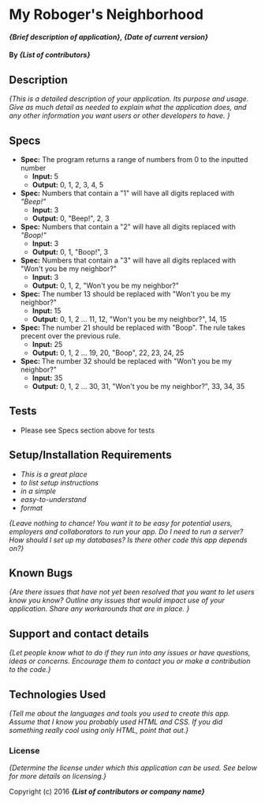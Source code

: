 # My Roboger's Neighborhood

#### _{Brief description of application}, {Date of current version}_

#### By _**{List of contributors}**_

## Description

_{This is a detailed description of your application. Its purpose and usage.  Give as much detail as needed to explain what the application does, and any other information you want users or other developers to have. }_

## Specs

* <strong>Spec:</strong> The program returns a range of numbers from 0 to the inputted number
    * <strong>Input:</strong> 5
    * <strong>Output:</strong> 0, 1, 2, 3, 4, 5
* <strong>Spec:</strong> Numbers that contain a "1" will have all digits replaced with <em>"Beep!"</em>
    * <strong>Input:</strong> 3
    * <strong>Output:</strong> 0, "Beep!", 2, 3
* <strong>Spec:</strong> Numbers that contain a "2" will have all digits replaced with <em>"Boop!"</em>
    * <strong>Input:</strong> 3
    * <strong>Output:</strong> 0, 1, "Boop!", 3
* <strong>Spec:</strong> Numbers that contain a "3" will have all digits replaced with "Won't you be my neighbor?"
    * <strong>Input:</strong> 3
    * <strong>Output:</strong> 0, 1, 2, "Won't you be my neighbor?"
* <strong>Spec:</strong> The number 13 should be replaced with "Won't you be my neighbor?"
    * <strong>Input:</strong> 15
    * <strong>Output:</strong> 0, 1, 2 ... 11, 12, "Won't you be my neighbor?", 14, 15
* <strong>Spec: </strong> The number 21 should be replaced with "Boop". The rule takes precent over the previous rule.
    * <strong>Input:</strong> 25
    * <strong>Output:</strong> 0, 1, 2 ... 19, 20, "Boop", 22, 23, 24, 25
* <strong>Spec: </strong> The number 32 should be replaced with "Won't you be my neighbor?"
    * <strong>Input:</strong> 35
    * <strong>Output:</strong> 0, 1, 2 ... 30, 31, "Won't you be my neighbor?", 33, 34, 35


## Tests

* Please see Specs section above for tests

## Setup/Installation Requirements

* _This is a great place_
* _to list setup instructions_
* _in a simple_
* _easy-to-understand_
* _format_

_{Leave nothing to chance! You want it to be easy for potential users, employers and collaborators to run your app. Do I need to run a server? How should I set up my databases? Is there other code this app depends on?}_

## Known Bugs

_{Are there issues that have not yet been resolved that you want to let users know you know?  Outline any issues that would impact use of your application.  Share any workarounds that are in place. }_

## Support and contact details

_{Let people know what to do if they run into any issues or have questions, ideas or concerns.  Encourage them to contact you or make a contribution to the code.}_

## Technologies Used

_{Tell me about the languages and tools you used to create this app. Assume that I know you probably used HTML and CSS. If you did something really cool using only HTML, point that out.}_

### License

*{Determine the license under which this application can be used.  See below for more details on licensing.}*

Copyright (c) 2016 **_{List of contributors or company name}_**